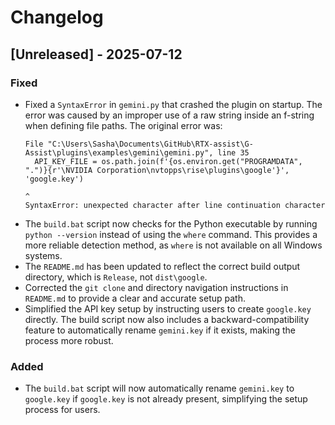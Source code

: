 # Changelog

## [Unreleased] - 2025-07-12

### Fixed
- Fixed a `SyntaxError` in `gemini.py` that crashed the plugin on startup. The error was caused by an improper use of a raw string inside an f-string when defining file paths. The original error was:
  ```
  File "C:\Users\Sasha\Documents\GitHub\RTX-assist\G-Assist\plugins\examples\gemini\gemini.py", line 35
    API_KEY_FILE = os.path.join(f'{os.environ.get("PROGRAMDATA", ".")}{r'\NVIDIA Corporation\nvtopps\rise\plugins\google'}', 'google.key')
                                                                         ^
  SyntaxError: unexpected character after line continuation character
  ```
- The `build.bat` script now checks for the Python executable by running `python --version` instead of using the `where` command. This provides a more reliable detection method, as `where` is not available on all Windows systems.
- The `README.md` has been updated to reflect the correct build output directory, which is `Release`, not `dist\google`.
- Corrected the `git clone` and directory navigation instructions in `README.md` to provide a clear and accurate setup path.
- Simplified the API key setup by instructing users to create `google.key` directly. The build script now also includes a backward-compatibility feature to automatically rename `gemini.key` if it exists, making the process more robust.

### Added
- The `build.bat` script will now automatically rename `gemini.key` to `google.key` if `google.key` is not already present, simplifying the setup process for users.
